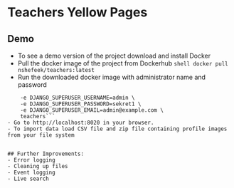 # Teachers Yellow Pages

## Demo
 - To see a demo version of the project download and install Docker
 - Pull the docker image of the project from Dockerhub
 ```shell docker pull nshefeek/teachers:latest```
 - Run the downloaded docker image with administrator name and password
 ```shell docker run -it -p 8020:8020 \
     -e DJANGO_SUPERUSER_USERNAME=admin \
     -e DJANGO_SUPERUSER_PASSWORD=sekret1 \
     -e DJANGO_SUPERUSER_EMAIL=admin@example.com \
     teachers```
 - Go to http://localhost:8020 in your browser.
 - To import data load CSV file and zip file containing profile images from your file system


## Further Improvements:
 - Error logging
 - Cleaning up files
 - Event logging
 - Live search
